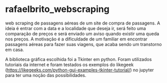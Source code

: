 # rafaelbrito_webscraping
web scraping de passagens aéreas de um site de compra de passagens.
A ideia é entrar com a data e a localidade que deseja ir, será feito uma comparação de preços e será enviado um aviso quando existir uma queda nos preços. A motivação é a dificuldade de um familiar em encontrar passagens aéreas para fazer suas viagens, que acaba sendo um transtorno em casa.

A biblioteca gráfica escolhida foi a Tkinter em python. Foram utilizados tutoriais da internet e foram testados os exemplos do likegeek (https://likegeeks.com/python-gui-examples-tkinter-tutorial/) no jupyter para ter uma noção das possibilidades.
